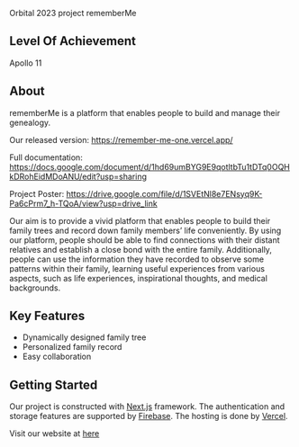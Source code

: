 Orbital 2023 project rememberMe

## Level Of Achievement

Apollo 11

## About

rememberMe is a platform that enables people to build and manage their genealogy.

Our released version: https://remember-me-one.vercel.app/

Full documentation: https://docs.google.com/document/d/1hd69umBYG9E9qotltbTu1tDTq0OQHkDRohEidMDoANU/edit?usp=sharing

Project Poster: https://drive.google.com/file/d/1SVEtNl8e7ENsyq9K-Pa6cPrm7_h-TQoA/view?usp=drive_link

Our aim is to provide a vivid platform that enables people to build their family trees and record down family members’ life conveniently. By using our platform, people should be able to find connections with their distant relatives and establish a close bond with the entire family. Additionally, people can use the information they have recorded to observe some patterns within their family, learning useful experiences from various aspects, such as life experiences, inspirational thoughts, and medical backgrounds.

## Key Features

- Dynamically designed family tree
- Personalized family record
- Easy collaboration

## Getting Started

Our project is constructed with [Next.js](https://nextjs.org/) framework. The authentication and storage features are supported by [Firebase](https://firebase.google.com/). The hosting is done by [Vercel](https://vercel.com/dashboard).

Visit our website at [here](https://remember-me-one.vercel.app/)

<!-- To learn more about Next.js, take a look at the following resources:

- [Next.js Documentation](https://nextjs.org/docs) - learn about Next.js features and API.
- [Learn Next.js](https://nextjs.org/learn) - an interactive Next.js tutorial.

You can check out [the Next.js GitHub repository](https://github.com/vercel/next.js/) - your feedback and contributions are welcome!

## Deploy on Vercel

The easiest way to deploy your Next.js app is to use the [Vercel Platform](https://vercel.com/new?utm_medium=default-template&filter=next.js&utm_source=create-next-app&utm_campaign=create-next-app-readme) from the creators of Next.js.

Check out our [Next.js deployment documentation](https://nextjs.org/docs/deployment) for more details. -->

